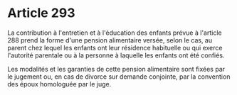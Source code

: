 # Article 293

La contribution à l'entretien et à l'éducation des enfants prévue à l'article 288 prend la forme d'une pension alimentaire versée, selon le cas, au parent chez lequel les enfants ont leur résidence habituelle ou qui exerce l'autorité parentale ou à la personne à laquelle les enfants ont été confiés.

Les modalités et les garanties de cette pension alimentaire sont fixées par le jugement ou, en cas de divorce sur demande conjointe, par la convention des époux homologuée par le juge.
